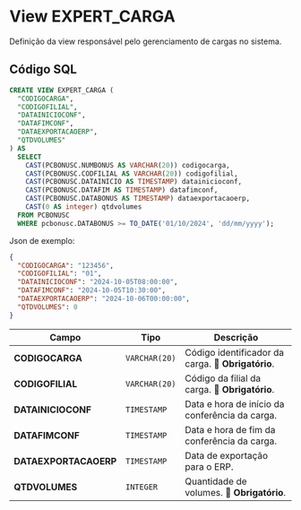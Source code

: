 # View EXPERT_CARGA

Definição da view responsável pelo gerenciamento de cargas no sistema.  

## Código SQL

```sql
CREATE VIEW EXPERT_CARGA (
  "CODIGOCARGA",
  "CODIGOFILIAL",
  "DATAINICIOCONF",
  "DATAFIMCONF",
  "DATAEXPORTACAOERP",
  "QTDVOLUMES"
) AS 
  SELECT 
    CAST(PCBONUSC.NUMBONUS AS VARCHAR(20)) codigocarga,
    CAST(PCBONUSC.CODFILIAL AS VARCHAR(20)) codigofilial,
    CAST(PCBONUSC.DATAINICIO AS TIMESTAMP) datainicioconf,
    CAST(PCBONUSC.DATAFIM AS TIMESTAMP) datafimconf,
    CAST(PCBONUSC.DATABONUS AS TIMESTAMP) dataexportacaoerp,
    CAST(0 AS integer) qtdvolumes
  FROM PCBONUSC  
  WHERE pcbonusc.DATABONUS >= TO_DATE('01/10/2024', 'dd/mm/yyyy');
```

Json de exemplo:

```json
{
  "CODIGOCARGA": "123456",
  "CODIGOFILIAL": "01",
  "DATAINICIOCONF": "2024-10-05T08:00:00",
  "DATAFIMCONF": "2024-10-05T10:30:00",
  "DATAEXPORTACAOERP": "2024-10-06T00:00:00",
  "QTDVOLUMES": 0
}
```



| Campo                 | Tipo          | Descrição                                                                                   |
| --------------------- | ------------- | ------------------------------------------------------------------------------------------- |
| **CODIGOCARGA**       | `VARCHAR(20)` | Código identificador da carga. 🔴 **Obrigatório**.         |
| **CODIGOFILIAL**      | `VARCHAR(20)` | Código da filial da carga. 🔴 **Obrigatório**.            |
| **DATAINICIOCONF**    | `TIMESTAMP`   | Data e hora de início da conferência da carga.                |
| **DATAFIMCONF**       | `TIMESTAMP`   | Data e hora de fim da conferência da carga.                      |
| **DATAEXPORTACAOERP** | `TIMESTAMP`   | Data de exportação para o ERP.                                 |
| **QTDVOLUMES**        | `INTEGER`     | Quantidade de volumes. 🔴 **Obrigatório**. |

